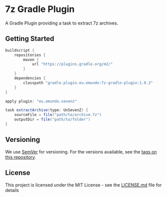 # 7z Gradle Plugin

A Gradle Plugin providing a task to extract 7z archives.

## Getting Started

```groovy
buildscript {
    repositories {
        maven {
            url "https://plugins.gradle.org/m2/"
        }
    }
    dependencies {
        classpath "gradle.plugin.eu.emundo:7z-gradle-plugin:1.0.2"
    }
}

apply plugin: "eu.emundo.sevenz"

task extractArchive(type: UnSevenZ) {
    sourceFile = file("path/to/archive.7z")
    outputDir = file("path/to/folder")
}
```

## Versioning

We use [SemVer](http://semver.org/) for versioning. For the versions available, see the [tags on this repository](https://github.com/emundo/7z-gradle-plugin/releases).

## License

This project is licensed under the MIT License - see the [LICENSE.md](LICENSE.md) file for details
